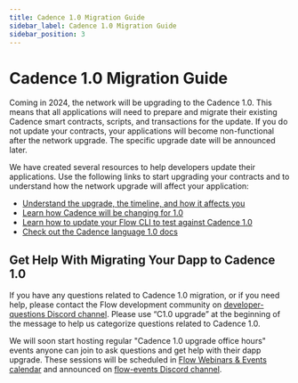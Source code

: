 ```yaml
---
title: Cadence 1.0 Migration Guide
sidebar_label: Cadence 1.0 Migration Guide
sidebar_position: 3
---
```


# Cadence 1.0 Migration Guide

Coming in 2024, the network will be upgrading to the Cadence 1.0. This means that all applications will need to prepare and migrate their existing Cadence smart contracts, scripts, and transactions for the update. If you do not update your contracts, your applications will become non-functional after the network upgrade. The specific upgrade date will be announced later.

We have created several resources to help developers update their applications. Use the following links to start upgrading your contracts and to understand how the network upgrade will affect your application:

- [Understand the upgrade, the timeline, and how it affects you](https://forum.flow.com/t/cadence-1-0-upgrade-plan/5477)
- [Learn how Cadence will be changing for 1.0](https://forum.flow.com/t/update-on-cadence-1-0/5197)
- [Learn how to update your Flow CLI to test against Cadence 1.0](https://forum.flow.com/t/update-on-cadence-1-0/5197/7)
- [Check out the Cadence language 1.0 docs](https://cadencelang.dev/docs/1.0/)

## Get Help With Migrating Your Dapp to Cadence 1.0

If you have any questions related to Cadence 1.0 migration, or if you need help, please contact the Flow development community on [developer-questions Discord channel](https://discord.com/channels/613813861610684416/621847426201944074). Please use “C1.0 upgrade” at the beginning of the message to help us categorize questions related to Cadence 1.0.

We will soon start hosting regular "Cadence 1.0 upgrade office hours" events anyone can join to ask questions and get help with their dapp upgrade. These sessions will be scheduled in [Flow Webinars & Events calendar](https://calendar.google.com/calendar/u/0?cid=Y180Nzk3OGY1Y2Q5ZGE2MzZjYWRjNmI4NDczMTAyYjUwOTJjMWE4NjVkZDAxMDU1ODM5M2VjYjdmOWZkMGM5YWQwQGdyb3VwLmNhbGVuZGFyLmdvb2dsZS5jb20) and announced on [flow-events Discord channel](https://discord.com/channels/613813861610684416/1050190147100102787).
